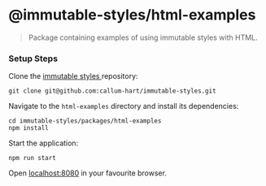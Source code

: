 # @immutable-styles/html-examples
> Package containing examples of using immutable styles with HTML.

### Setup Steps

Clone the [immutable styles ]() repository:

```
git clone git@github.com:callum-hart/immutable-styles.git
```

Navigate to the `html-examples` directory and install its dependencies:

```
cd immutable-styles/packages/html-examples
npm install
```

Start the application:

```
npm run start
```

Open [localhost:8080](http://localhost:8080) in your favourite browser.
